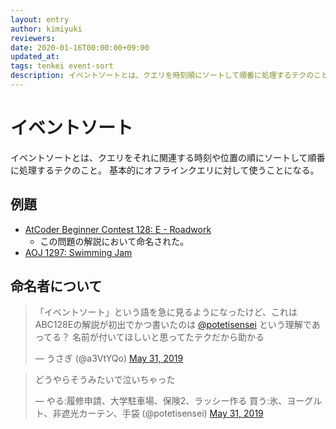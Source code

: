 ```yaml
---
layout: entry
author: kimiyuki
reviewers:
date: 2020-01-16T00:00:00+09:00
updated_at:
tags: tenkei event-sort
description: イベントソートとは、クエリを時刻順にソートして順番に処理するテクのこと。
---
```


# イベントソート

イベントソートとは、クエリをそれに関連する時刻や位置の順にソートして順番に処理するテクのこと。
基本的にオフラインクエリに対して使うことになる。

## 例題

-   [AtCoder Beginner Contest 128: E - Roadwork](https://atcoder.jp/contests/abc128/tasks/abc128_e)
    -   この問題の解説において命名された。
-   [AOJ 1297: Swimming Jam](http://judge.u-aizu.ac.jp/onlinejudge/description.jsp?id=1297)

## 命名者について

<blockquote class="twitter-tweet" data-partner="tweetdeck"><p lang="ja" dir="ltr">「イベントソート」という語を急に見るようになったけど、これはABC128Eの解説が初出でかつ書いたのは <a href="https://twitter.com/potetisensei?ref_src=twsrc%5Etfw">@potetisensei</a> という理解であってる？ 名前が付いてほしいと思ってたテクだから助かる</p>&mdash; うさぎ (@a3VtYQo) <a href="https://twitter.com/a3VtYQo/status/1134262394182443013?ref_src=twsrc%5Etfw">May 31, 2019</a></blockquote>
<script async src="https://platform.twitter.com/widgets.js" charset="utf-8"></script>
<blockquote class="twitter-tweet" data-conversation="none" data-cards="hidden" data-partner="tweetdeck"><p lang="ja" dir="ltr">どうやらそうみたいで泣いちゃった</p>&mdash; やる:履修申請、大学駐車場、保険2、ラッシー作る 買う:氷、ヨーグルト、非遮光カーテン、手袋 (@potetisensei) <a href="https://twitter.com/potetisensei/status/1134317268303720450?ref_src=twsrc%5Etfw">May 31, 2019</a></blockquote>
<script async src="https://platform.twitter.com/widgets.js" charset="utf-8"></script>
